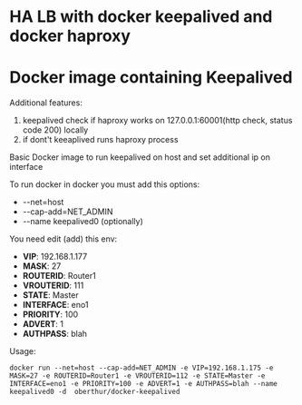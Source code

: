 # HA LB with docker keepalived and docker haproxy
# Docker image containing Keepalived

Additional features:
1) keepalived check if haproxy works on 127.0.0.1:60001(http check, status code 200) locally
2) if dont't keeaplived runs haproxy process

Basic Docker image to run keepalived on host and set additional ip on interface

To run docker in docker you must add this options:
- --net=host
- --cap-add=NET_ADMIN
- --name keepalived0 (optionally)

You need edit (add) this env:
- **VIP**: 192.168.1.177
- **MASK**: 27
- **ROUTERID**: Router1
- **VROUTERID**: 111
- **STATE**: Master
- **INTERFACE**: eno1
- **PRIORITY**: 100
- **ADVERT**: 1
- **AUTHPASS**: blah

Usage:
```
docker run --net=host --cap-add=NET_ADMIN -e VIP=192.168.1.175 -e MASK=27 -e ROUTERID=Router1 -e VROUTERID=112 -e STATE=Master -e INTERFACE=eno1 -e PRIORITY=100 -e ADVERT=1 -e AUTHPASS=blah --name keepalived0 -d  oberthur/docker-keepalived  
```
